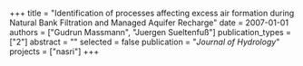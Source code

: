 +++
title = "Identification of processes affecting excess air formation during Natural Bank Filtration and Managed Aquifer Recharge"
date = 2007-01-01
authors = ["Gudrun Massmann", "Juergen Sueltenfuß"]
publication_types = ["2"]
abstract = ""
selected = false
publication = "*Journal of Hydrology*"
projects = ["nasri"]
+++

